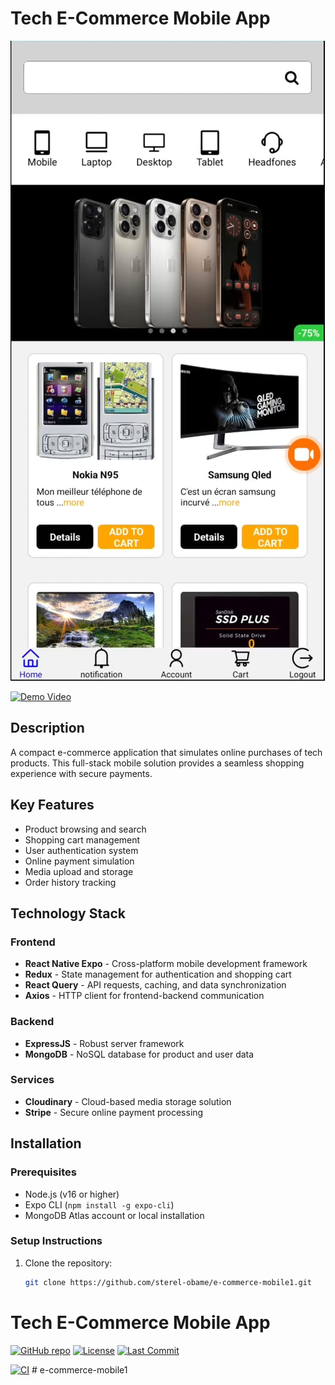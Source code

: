 # Tech E-Commerce Mobile App

![App Screenshot](front/assets/images/app-screenshot.jpeg)

[![Demo Video](front/assets/videos/app-demo.gif)](front/assets/videos/app-demo.gif)

## Description

A compact e-commerce application that simulates online purchases of tech products. This full-stack mobile solution provides a seamless shopping experience with secure payments.

## Key Features

- Product browsing and search
- Shopping cart management
- User authentication system
- Online payment simulation
- Media upload and storage
- Order history tracking

## Technology Stack

### Frontend
- **React Native Expo** - Cross-platform mobile development framework
- **Redux** - State management for authentication and shopping cart
- **React Query** - API requests, caching, and data synchronization
- **Axios** - HTTP client for frontend-backend communication

### Backend
- **ExpressJS** - Robust server framework
- **MongoDB** - NoSQL database for product and user data

### Services
- **Cloudinary** - Cloud-based media storage solution
- **Stripe** - Secure online payment processing

## Installation

### Prerequisites
- Node.js (v16 or higher)
- Expo CLI (`npm install -g expo-cli`)
- MongoDB Atlas account or local installation

### Setup Instructions
1. Clone the repository:
   ```bash
   git clone https://github.com/sterel-obame/e-commerce-mobile1.git


# Tech E-Commerce Mobile App

[![GitHub repo](https://img.shields.io/badge/Repo-e--commerce--mobile1-blue?logo=github)](https://github.com/sterel-obame/e-commerce-mobile1)
[![License](https://img.shields.io/github/license/sterel-obame/e-commerce-mobile1)](LICENSE)
[![Last Commit](https://img.shields.io/github/last-commit/sterel-obame/e-commerce-mobile1)](https://github.com/sterel-obame/e-commerce-mobile1/commits)

[![CI](https://github.com/sterel-obame/e-commerce-mobile1/actions/workflows/ci.yml/badge.svg)](https://github.com/sterel-obame/e-commerce-mobile1/actions)
#   e - c o m m e r c e - m o b i l e 1 
 
 